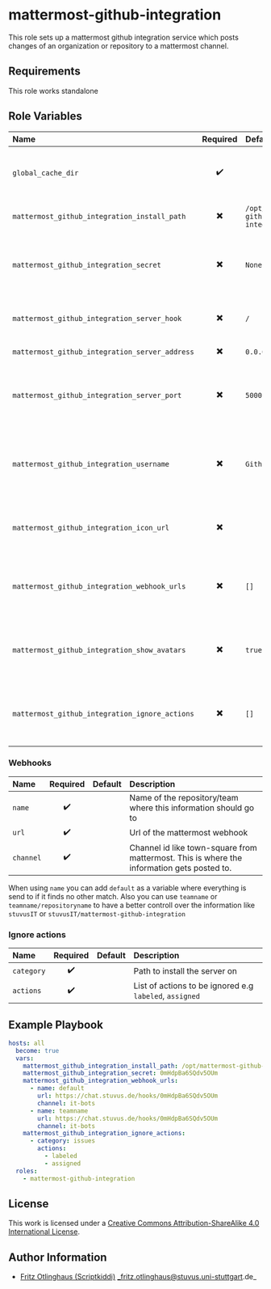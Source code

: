 # mattermost-github-integration

This role sets up a mattermost github integration service which posts changes of an organization or repository to a mattermost channel.


## Requirements

This role works standalone


## Role Variables

| Name                                           |         Required         | Default                              | Description                                                         |
|:-----------------------------------------------|:------------------------:|:-------------------------------------|:--------------------------------------------------------------------|
| `global_cache_dir`                             |    :heavy_check_mark:    |                                      | Cache directory to download roundcube files to                      |
| `mattermost_github_integration_install_path`   | :heavy_multiplication_x: | `/opt/mattermost-github-integration` | Path to install the server on                                       |
| `mattermost_github_integration_secret`         | :heavy_multiplication_x: | `None`                               | Secret that is used to authenticate between github and your server. |
| `mattermost_github_integration_server_hook`    | :heavy_multiplication_x: | `/`                                  | The relativ url where the server is listing.                        |
| `mattermost_github_integration_server_address` | :heavy_multiplication_x: | `0.0.0.0`                            | Adress of the server                                                |
| `mattermost_github_integration_server_port`    | :heavy_multiplication_x: | `5000`                               | Port under which the server listens to webooks from github          |
| `mattermost_github_integration_username`       | :heavy_multiplication_x: | `Github`                             | Name under which username the post should show up in mattermost     |
| `mattermost_github_integration_icon_url`       | :heavy_multiplication_x: | ` `                                  | Url to icon file which should show up in mattermost                 |
| `mattermost_github_integration_webhook_urls`   | :heavy_multiplication_x: | `[]`                                 | List of webhooks to post to. See below for more information         |
| `mattermost_github_integration_show_avatars`   | :heavy_multiplication_x: | `true`                               | show github avatars in the message that is posted                   |
| `mattermost_github_integration_ignore_actions` | :heavy_multiplication_x: | `[]`                                 | List of actions to ignore- See below for more information           |

### Webhooks

| Name      |      Required      | Default | Description                   |
|:----------|:------------------:|:--------|:------------------------------|
| `name`    | :heavy_check_mark: |         | Name of the repository/team where this information should go to |
| `url`     | :heavy_check_mark: |         | Url of the mattermost webhook |
| `channel` | :heavy_check_mark: |         | Channel id like town-square from mattermost. This is where the information gets posted to. |

When using `name` you can add `default` as a variable where everything is send to if it finds no other match. Also you can use `teamname` or `teamname/repositoryname` to have a better controll over the information like `stuvusIT` or `stuvusIT/mattermost-github-integration`

### Ignore actions
| Name       |      Required      | Default | Description                                             |
|:-----------|:------------------:|:--------|:--------------------------------------------------------|
| `category` | :heavy_check_mark: |         | Path to install the server on                           |
| `actions`  | :heavy_check_mark: |         | List of actions to be ignored e.g `labeled`, `assigned` |

## Example Playbook

```yml
hosts: all
  become: true
  vars:
    mattermost_github_integration_install_path: /opt/mattermost-github-integration
    mattermost_github_integration_secret: 0mHdpBa6SQdv5OUm
    mattermost_github_integration_webhook_urls:
      - name: default
        url: https://chat.stuvus.de/hooks/0mHdpBa6SQdv5OUm
        channel: it-bots
      - name: teamname
        url: https://chat.stuvus.de/hooks/0mHdpBa6SQdv5OUm
        channel: it-bots
    mattermost_github_integration_ignore_actions:
      - category: issues
        actions:
          - labeled
          - assigned
  roles:
    - mattermost-github-integration
```

## License

This work is licensed under a [Creative Commons Attribution-ShareAlike 4.0 International License](https://creativecommons.org/licenses/by-sa/4.0/).


## Author Information

- [Fritz Otlinghaus (Scriptkiddi)](https://github.com/scriptkiddi) _fritz.otlinghaus@stuvus.uni-stuttgart.de_

